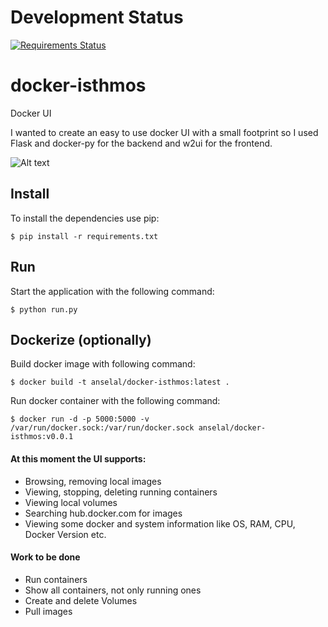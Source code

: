 # Development Status

[![Requirements Status](https://requires.io/github/anselal/docker-isthmos/requirements.svg?branch=master)](https://requires.io/github/anselal/docker-isthmos/requirements/?branch=master)

# docker-isthmos
Docker UI

I wanted to create an easy to use docker UI with a small footprint so I used
Flask and docker-py for the backend and w2ui for the frontend.

![Alt text](/screenshots/ "Docker-Isthmos Screenshots")

## Install

To install the dependencies use pip:
```
$ pip install -r requirements.txt
```

## Run

Start the application with the following command:
```
$ python run.py
```

## Dockerize (optionally)
Build docker image with following command:
```
$ docker build -t anselal/docker-isthmos:latest .
```

Run docker container with the following command:
```
$ docker run -d -p 5000:5000 -v /var/run/docker.sock:/var/run/docker.sock anselal/docker-isthmos:v0.0.1
```


#### At this moment the UI supports:
* Browsing, removing local images
* Viewing, stopping, deleting running containers
* Viewing local volumes
* Searching hub.docker.com for images
* Viewing some docker and system information like OS, RAM, CPU, Docker Version etc.

#### Work to be done
* Run containers
* Show all containers, not only running ones
* Create and delete Volumes
* Pull images

